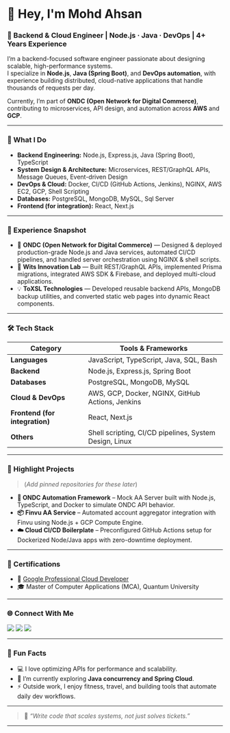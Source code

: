 # 👋 Hey, I'm Mohd Ahsan  

### 🚀 Backend & Cloud Engineer | Node.js · Java · DevOps | 4+ Years Experience  

I’m a backend-focused software engineer passionate about designing scalable, high-performance systems.  
I specialize in **Node.js**, **Java (Spring Boot)**, and **DevOps automation**, with experience building distributed, cloud-native applications that handle thousands of requests per day.  

Currently, I’m part of **ONDC (Open Network for Digital Commerce)**, contributing to microservices, API design, and automation across **AWS** and **GCP**.

---

### 🧠 What I Do
- **Backend Engineering:** Node.js, Express.js, Java (Spring Boot), TypeScript  
- **System Design & Architecture:** Microservices, REST/GraphQL APIs, Message Queues, Event-driven Design  
- **DevOps & Cloud:** Docker, CI/CD (GitHub Actions, Jenkins), NGINX, AWS EC2, GCP, Shell Scripting  
- **Databases:** PostgreSQL, MongoDB, MySQL, Sql Server 
- **Frontend (for integration):** React, Next.js  

---

### 💼 Experience Snapshot
- 🧩 **ONDC (Open Network for Digital Commerce)** — Designed & deployed production-grade Node.js and Java services, automated CI/CD pipelines, and handled server orchestration using NGINX & shell scripts.  
- 🧠 **Wits Innovation Lab** — Built REST/GraphQL APIs, implemented Prisma migrations, integrated AWS SDK & Firebase, and deployed multi-cloud applications.  
- 💡 **ToXSL Technologies** — Developed reusable backend APIs, MongoDB backup utilities, and converted static web pages into dynamic React components.  

---

### 🛠️ Tech Stack

| Category | Tools & Frameworks |
|-----------|-------------------|
| **Languages** | JavaScript, TypeScript, Java, SQL, Bash |
| **Backend** | Node.js, Express.js, Spring Boot |
| **Databases** | PostgreSQL, MongoDB, MySQL |
| **Cloud & DevOps** | AWS, GCP, Docker, NGINX, GitHub Actions, Jenkins |
| **Frontend (for integration)** | React, Next.js |
| **Others** | Shell scripting, CI/CD pipelines, System Design, Linux |

---

### 🧩 Highlight Projects
> (*Add pinned repositories for these later*)  

- **🔐 ONDC Automation Framework** – Mock AA Server built with Node.js, TypeScript, and Docker to simulate ONDC API behavior.  
- **📦 Finvu AA Service** – Automated account aggregator integration with Finvu using Node.js + GCP Compute Engine.  
- **☁️ Cloud CI/CD Boilerplate** – Preconfigured GitHub Actions setup for Dockerized Node/Java apps with zero-downtime deployment.  

---

### 🧾 Certifications
- 🥇 [Google Professional Cloud Developer](https://www.credly.com/badges/46fc0be5-5d41-4445-8da8-1a7619792e62)  
- 🎓 Master of Computer Applications (MCA), Quantum University  

---

### 🌐 Connect With Me
<p align="left">
  <a href="https://www.linkedin.com/in/mofahsan" target="_blank"><img src="https://img.shields.io/badge/LinkedIn-0077B5?logo=linkedin&logoColor=white" /></a>
  <a href="https://github.com/mofahsan" target="_blank"><img src="https://img.shields.io/badge/GitHub-181717?logo=github&logoColor=white" /></a>
  <a href="mailto:ahsanshamsisa@gmail.com"><img src="https://img.shields.io/badge/Email-D14836?logo=gmail&logoColor=white" /></a>
</p>

---

### 💬 Fun Facts
- 💻 I love optimizing APIs for performance and scalability.  
- 🧩 I’m currently exploring **Java concurrency and Spring Cloud**.  
- ⚡ Outside work, I enjoy fitness, travel, and building tools that automate daily dev workflows.  

---

> 🧠 *“Write code that scales systems, not just solves tickets.”*  

---

